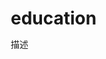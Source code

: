 # education
描述
<!DOCTYPE html>
<html lang="zh-CN">
<head>
    <meta charset="UTF-8">
    <meta name="viewport" content="width=device-width, initial-scale=1.0">
    <title>零售客户普法小课堂</title>
    <style>
        * {
            margin: 0;
            padding: 0;
            box-sizing: border-box;
        }
        
        body {
            font-family: 'Microsoft YaHei', sans-serif;
            background: linear-gradient(135deg, #667eea 0%, #764ba2 100%);
            min-height: 100vh;
            padding: 20px;
            color: #333;
        }
        
        .container {
            max-width: 800px;
            margin: 0 auto;
            background: white;
            border-radius: 15px;
            box-shadow: 0 10px 30px rgba(0,0,0,0.3);
            overflow: hidden;
        }
        
        .header {
            background: linear-gradient(45deg, #2c3e50, #34495e);
            color: white;
            padding: 30px 20px;
            text-align: center;
        }
        
        .header h1 {
            font-size: 2.5em;
            margin-bottom: 10px;
            text-shadow: 2px 2px 4px rgba(0,0,0,0.3);
        }
        
        .header .subtitle {
            font-size: 1.2em;
            opacity: 0.9;
        }
        
        .story-content {
            padding: 30px;
            line-height: 1.8;
            font-size: 1.1em;
        }
        
        .scene {
            background: #f8f9fa;
            border-left: 5px solid #3498db;
            padding: 20px;
            margin: 20px 0;
            border-radius: 8px;
        }
        
        .character {
            font-weight: bold;
            color: #e74c3c;
        }
        
        .dialogue {
            color: #2c3e50;
            margin: 10px 0;
            padding-left: 20px;
        }
        
        .choices {
            display: grid;
            grid-template-columns: 1fr 1fr;
            gap: 15px;
            margin: 30px 0;
        }
        
        .choice-btn {
            background: linear-gradient(45deg, #3498db, #2980b9);
            color: white;
            border: none;
            padding: 15px;
            border-radius: 8px;
            font-size: 1.1em;
            cursor: pointer;
            transition: all 0.3s ease;
            text-align: center;
        }
        
        .choice-btn:hover {
            transform: translateY(-2px);
            box-shadow: 0 5px 15px rgba(0,0,0,0.2);
            background: linear-gradient(45deg, #2980b9, #3498db);
        }
        
        .outcome {
            background: #e8f5e8;
            border-left: 5px solid #27ae60;
            padding: 20px;
            margin: 20px 0;
            border-radius: 8px;
            display: none;
        }
        
        .positive {
            background: #e8f5e8;
            border-left-color: #27ae60;
        }
        
        .negative {
            background: #fde8e8;
            border-left-color: #e74c3c;
        }
        
        .restart-btn {
            background: linear-gradient(45deg, #e74c3c, #c0392b);
            color: white;
            border: none;
            padding: 12px 25px;
            border-radius: 25px;
            font-size: 1.1em;
            cursor: pointer;
            margin: 20px auto;
            display: block;
            transition: all 0.3s ease;
        }
        
        .restart-btn:hover {
            transform: scale(1.05);
            box-shadow: 0 5px 15px rgba(231, 76, 60, 0.4);
        }
        
        .scene-title {
            color: #3498db;
            font-size: 1.4em;
            margin-bottom: 15px;
            text-align: center;
        }
        
        .tip {
            text-align: center;
            margin: 20px 0;
            color: #e74c3c;
            font-weight: bold;
        }
        
        @media (max-width: 600px) {
            .choices {
                grid-template-columns: 1fr;
            }
            
            .header h1 {
                font-size: 2em;
            }
            
            .story-content {
                padding: 20px;
            }
        }
    </style>
</head>
<body>
    <div class="container">
        <div class="header">
            <h1>零售客户普法小课堂</h1>
            <div class="subtitle">守法经营 · 诚信为本 · 规范操作</div>
        </div>
        
        <div class="story-content">
            <div id="opening-scene">
                <div class="scene">
                    <h2 class="scene-title">开幕式</h2>
                    <p>清晨，阳光洒在"明诚超市"的招牌上。你是这家社区超市的老板<strong>李伟</strong>，经营卷烟已经五年了。今天像往常一样开门营业，你深知作为卷烟零售户，守法经营是生命线。</p>
                    
                    <p>这时，你的第一位顾客走了进来。他是老熟人<strong>张伯</strong>。</p>
                    
                    <div class="dialogue">
                        <span class="character">张伯：</span>"小李，来包'常青树'，还是老价钱吧？"
                    </div>
                    
                    <div class="dialogue">
                        <span class="character">你：</span>"是啊张伯，明码实价，童叟无欺。"
                    </div>
                    
                    <div class="tip">
                        (故事从这里开始分支，你的选择将决定李伟的未来…)
                    </div>
                    
                    <div class="choices">
                        <button class="choice-btn" onclick="showScene('scene1')">场景一：大宗采购请求</button>
                        <button class="choice-btn" onclick="showScene('scene2')">场景二：未成年人购烟</button>
                        <button class="choice-btn" onclick="showScene('scene3')">场景三：许可证管理</button>
                    </div>
                </div>
            </div>
            
            <!-- 场景一 -->
            <div id="scene1" class="scene" style="display: none;">
                <h2 class="scene-title">场景一：大宗采购请求</h2>
                <p>张伯刚走，一个穿着得体的陌生男子走进店里，神色匆匆。</p>
                
                <div class="dialogue">
                    <span class="character">陌生人：</span>"老板，你这儿'中华'有多少？我全要了，急着办事用。每包我多加五块钱！"
                </div>
                
                <p>你心里快速盘算了一下。按公司规定，这是明显的价格违规和大宗卷烟异常流动。但这笔生意利润可观，而且对方看起来确实很急。</p>
                
                <p><strong>你会怎么做？</strong></p>
                
                <div class="choices">
                    <button class="choice-btn" onclick="showOutcome('outcome1a')">坚守原则，按规定办理</button>
                    <button class="choice-btn" onclick="showOutcome('outcome1b')">心动应允，做成这笔生意</button>
                </div>
            </div>
            
            <!-- 场景二 -->
            <div id="scene2" class="scene" style="display: none;">
                <h2 class="scene-title">场景二：未成年人购烟</h2>
                <p>一个看起来年纪不大的男孩走进店里，神情有些紧张。</p>
                
                <div class="dialogue">
                    <span class="character">男孩：</span>"老板，买包烟。"
                </div>
                
                <p>你注意到他穿着校服，看起来可能还未成年。根据《未成年人保护法》，不得向未成年人销售烟草制品。</p>
                
                <div class="choices">
                    <button class="choice-btn" onclick="showOutcome('outcome2a')">要求出示身份证件</button>
                    <button class="choice-btn" onclick="showOutcome('outcome2b')">觉得麻烦，直接售卖</button>
                </div>
            </div>
            
            <!-- 场景三 -->
            <div id="scene3" class="scene" style="display: none;">
                <h2 class="scene-title">场景三：许可证管理</h2>
                <p>你的烟草专卖零售许可证即将到期，需要办理延续手续。</p>
                
                <p>此时正值经营旺季，你非常忙碌。一位朋友告诉你，可以找"中介"代办，虽然收费高些，但省时省力。</p>
                
                <div class="dialogue">
                    <span class="character">朋友：</span>"现在都找中介办，又快又方便，多花几百块钱而已。"
                </div>
                
                <p>根据规定，许可证延续需要本人或合法委托代理人办理，不得通过非法中介。</p>
                
                <div class="choices">
                    <button class="choice-btn" onclick="showOutcome('outcome3a')">亲自按规定办理延续</button>
                    <button class="choice-btn" onclick="showOutcome('outcome3b')">找中介代办图省事</button>
                </div>
            </div>
            
            <!-- 结局 -->
            <div id="outcome1a" class="outcome positive" style="display: none;">
                <h3>👍 坚守原则 - 正确选择！</h3>
                <p>听了你的话，陌生人愣了一下，随即笑了。</p>
                
                <div class="dialogue">
                    <span class="character">陌生人：</span>"老板，你真是个实在人。行，就按规矩来，我确实是单位搞活动用，信息可以登记。"
                </div>
                
                <p>你按照规定流程做好了登记，并按标准价格完成了交易。虽然每包少赚了五块，但你心里非常踏实。</p>
                
                <p>几天后，客户经理小陈来访。</p>
                
                <div class="dialogue">
                    <span class="character">小陈：</span>"李老板，我得好好表扬你！上次那个采购方后来给我们反馈了，说你这儿特别规范，还主动宣传了防止卷烟外流的政策，给我们片区树立了正面形象！公司正在评选'诚信示范户'，我准备把你的名字报上去，这可关系到以后的紧俏货源倾斜政策！"
                </div>
                
                <p><strong>结果：</strong> 你因为坚守原则，不仅避免了处罚，还获得了荣誉和潜在的经营优势。</p>
                
                <button class="restart-btn" onclick="restartStory()">重新开始故事</button>
            </div>
            
            <div id="outcome1b" class="outcome negative" style="display: none;">
                <h3>❌ 心动应允 - 错误选择！</h3>
                <p>你暗自窃喜做成了这笔大生意，把店里所有的"中华"都卖给了那个陌生人。</p>
                
                <p>然而，好景不长。两周后，客户经理小陈和市场监管员一同上门，神情严肃。</p>
                
                <div class="dialogue">
                    <span class="character">小陈：</span>"李老板，根据系统监控和市场反馈，你店里的卷烟条包码出现在外地市场，存在真烟异常流动行为。同时，我们接到举报，你此前有溢价销售的行为。根据《诚信经营互助小组公约》和公司规定，我们将对你的档位进行下调，并暂停部分紧俏货源的供应一个月。"
                </div>
                
                <p>你如遭雷击，档位下降意味着长期收入受损，损失远大于当时那点"快钱"。你后悔莫及。</p>
                
                <p><strong>结果：</strong> 因违规经营受到处罚，经营受损。</p>
                
                <button class="restart-btn" onclick="restartStory()">重新开始故事</button>
            </div>
            
            <div id="outcome2a" class="outcome positive" style="display: none;">
                <h3>👍 规范操作 - 正确选择！</h3>
                <p>你礼貌地要求男孩出示身份证件，他支支吾吾拿不出来，最终承认自己还未满18岁。</p>
                
                <div class="dialogue">
                    <span class="character">你：</span>"同学，根据法律规定，我们不能向未成年人销售烟草制品。吸烟有害健康，等你长大了再考虑吧。"
                </div>
                
                <p>男孩有些不好意思地离开了。第二天，市场监管部门进行暗访检查，对你的规范操作给予了表扬。</p>
                
                <p><strong>结果：</strong> 遵守法律法规，避免了潜在的处罚风险。</p>
                
                <button class="restart-btn" onclick="restartStory()">重新开始故事</button>
            </div>
            
            <div id="outcome2b" class="outcome negative" style="display: none;">
                <h3>❌ 违规销售 - 错误选择！</h3>
                <p>你觉得多一事不如少一事，把烟卖给了这个男孩。</p>
                
                <p>一周后，男孩的家长找到店里，非常生气地指责你向未成年人售烟。同时，市场监管部门也接到了举报。</p>
                
                <div class="dialogue">
                    <span class="character">监管人员：</span>"根据《未成年人保护法》第五十九条规定，向未成年人销售烟草制品，可以处五万元以下罚款，情节严重的，责令停业整顿或吊销许可证。"
                </div>
                
                <p><strong>结果：</strong> 面临行政处罚，声誉受损。</p>
                
                <button class="restart-btn" onclick="restartStory()">重新开始故事</button>
            </div>
            
            <div id="outcome3a" class="outcome positive" style="display: none;">
                <h3>👍 规范办理 - 正确选择！</h3>
                <p>你抽时间亲自前往烟草专卖局办理许可证延续手续，虽然花费了一些时间，但顺利完成了延续。</p>
                
                <p>在办理过程中，你还向工作人员咨询了最新的政策法规，学到了很多有用的知识。</p>
                
                <p><strong>结果：</strong> 合法合规完成许可证延续，经营不受影响。</p>
                
                <button class="restart-btn" onclick="restartStory()">重新开始故事</button>
            </div>
            
            <div id="outcome3b" class="outcome negative" style="display: none;">
                <h3>❌ 违规代办 - 错误选择！</h3>
                <p>你找了中介代办许可证延续，虽然省了时间，但中介使用了虚假材料。</p>
                
                <p>烟草专卖局在审核时发现了问题，不仅驳回了你的延续申请，还因提供虚假材料对你进行了处罚。</p>
                
                <div class="dialogue">
                    <span class="character">监管人员：</span>"使用虚假材料申请许可证延续是严重违法行为，你的许可证将不予延续，并面临进一步处罚。"
                </div>
                
                <p><strong>结果：</strong> 许可证无法延续，面临行政处罚。</p>
                
                <button class="restart-btn" onclick="restartStory()">重新开始故事</button>
            </div>
        </div>
    </div>

    <script>
        function showScene(sceneId) {
            // 隐藏所有场景
            document.querySelectorAll('.scene').forEach(scene => {
                scene.style.display = 'none';
            });
            
            // 隐藏所有结局
            document.querySelectorAll('.outcome').forEach(outcome => {
                outcome.style.display = 'none';
            });
            
            // 显示选中的场景
            document.getElementById(sceneId).style.display = 'block';
        }
        
        function showOutcome(outcomeId) {
            // 隐藏所有场景
            document.querySelectorAll('.scene').forEach(scene => {
                scene.style.display = 'none';
            });
            
            // 隐藏所有结局
            document.querySelectorAll('.outcome').forEach(outcome => {
                outcome.style.display = 'none';
            });
            
            // 显示选中的结局
            document.getElementById(outcomeId).style.display = 'block';
        }
        
        function restartStory() {
            // 隐藏所有场景和结局
            document.querySelectorAll('.scene').forEach(scene => {
                scene.style.display = 'none';
            });
            
            document.querySelectorAll('.outcome').forEach(outcome => {
                outcome.style.display = 'none';
            });
            
            // 显示开场场景
            document.getElementById('opening-scene').style.display = 'block';
        }
        
        // 初始化显示开场
        document.getElementById('opening-scene').style.display = 'block';
    </script>
</body>
</html>
